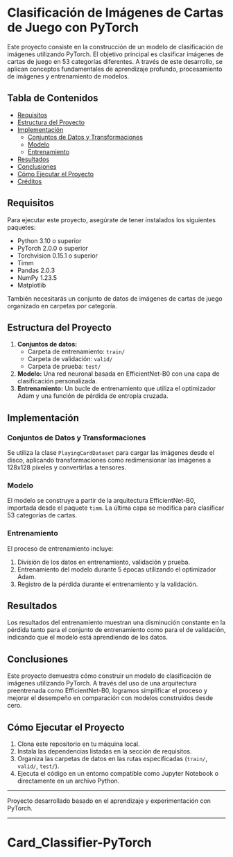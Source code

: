 # Clasificación de Imágenes de Cartas de Juego con PyTorch

Este proyecto consiste en la construcción de un modelo de clasificación de imágenes utilizando PyTorch. El objetivo principal es clasificar imágenes de cartas de juego en 53 categorías diferentes. A través de este desarrollo, se aplican conceptos fundamentales de aprendizaje profundo, procesamiento de imágenes y entrenamiento de modelos.

## Tabla de Contenidos
- [Requisitos](#requisitos)
- [Estructura del Proyecto](#estructura-del-proyecto)
- [Implementación](#implementación)
  - [Conjuntos de Datos y Transformaciones](#conjuntos-de-datos-y-transformaciones)
  - [Modelo](#modelo)
  - [Entrenamiento](#entrenamiento)
- [Resultados](#resultados)
- [Conclusiones](#conclusiones)
- [Cómo Ejecutar el Proyecto](#cómo-ejecutar-el-proyecto)
- [Créditos](#créditos)

## Requisitos
Para ejecutar este proyecto, asegúrate de tener instalados los siguientes paquetes:
- Python 3.10 o superior
- PyTorch 2.0.0 o superior
- Torchvision 0.15.1 o superior
- Timm
- Pandas 2.0.3
- NumPy 1.23.5
- Matplotlib

También necesitarás un conjunto de datos de imágenes de cartas de juego organizado en carpetas por categoría.

## Estructura del Proyecto
1. **Conjuntos de datos:** 
   - Carpeta de entrenamiento: `train/`
   - Carpeta de validación: `valid/`
   - Carpeta de prueba: `test/`
2. **Modelo:** Una red neuronal basada en EfficientNet-B0 con una capa de clasificación personalizada.
3. **Entrenamiento:** Un bucle de entrenamiento que utiliza el optimizador Adam y una función de pérdida de entropía cruzada.

## Implementación

### Conjuntos de Datos y Transformaciones
Se utiliza la clase `PlayingCardDataset` para cargar las imágenes desde el disco, aplicando transformaciones como redimensionar las imágenes a 128x128 píxeles y convertirlas a tensores.

### Modelo
El modelo se construye a partir de la arquitectura EfficientNet-B0, importada desde el paquete `timm`. La última capa se modifica para clasificar 53 categorías de cartas.

### Entrenamiento
El proceso de entrenamiento incluye:
1. División de los datos en entrenamiento, validación y prueba.
2. Entrenamiento del modelo durante 5 épocas utilizando el optimizador Adam.
3. Registro de la pérdida durante el entrenamiento y la validación.

## Resultados
Los resultados del entrenamiento muestran una disminución constante en la pérdida tanto para el conjunto de entrenamiento como para el de validación, indicando que el modelo está aprendiendo de los datos.

## Conclusiones
Este proyecto demuestra cómo construir un modelo de clasificación de imágenes utilizando PyTorch. A través del uso de una arquitectura preentrenada como EfficientNet-B0, logramos simplificar el proceso y mejorar el desempeño en comparación con modelos construidos desde cero.

## Cómo Ejecutar el Proyecto
1. Clona este repositorio en tu máquina local.
2. Instala las dependencias listadas en la sección de requisitos.
3. Organiza las carpetas de datos en las rutas especificadas (`train/`, `valid/`, `test/`).
4. Ejecuta el código en un entorno compatible como Jupyter Notebook o directamente en un archivo Python.

---

Proyecto desarrollado basado en el aprendizaje y experimentación con PyTorch.

---

# Card_Classifier-PyTorch

